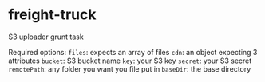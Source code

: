 freight-truck
=============

S3 uploader grunt task

Required options:
`files`: expects an array of files
`cdn`: an object expecting 3 attributes
  `bucket`: S3 bucket name
  `key`: your S3 key
  `secret`: your S3 secret
`remotePath`: any folder you want you file put in
`baseDir`: the base directory
